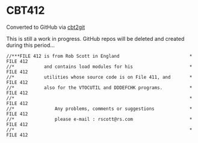 # CBT412
Converted to GitHub via [cbt2git](https://github.com/wizardofzos/cbt2git)

This is still a work in progress. GitHub repos will be deleted and created during this period...

```
//***FILE 412 is from Rob Scott in England                          *   FILE 412
//*           and contains load modules for his                     *   FILE 412
//*           utilities whose source code is on File 411, and       *   FILE 412
//*           also for the VTOCUTIL and DDDEFCHK programs.          *   FILE 412
//*                                                                 *   FILE 412
//*               Any problems, comments or suggestions             *   FILE 412
//*               please e-mail : rscott@rs.com                     *   FILE 412
//*                                                                 *   FILE 412
```

